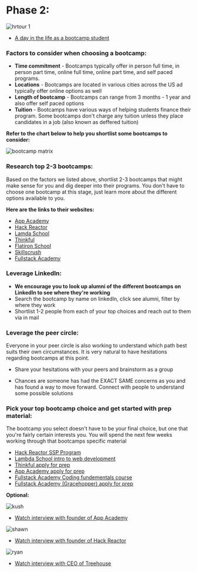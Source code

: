 # Phase 2:



![hrtour 1](https://user-images.githubusercontent.com/25531425/45191491-6045e800-b1f8-11e8-8f17-45f4fc82d19c.jpg)


* [A day in the life as a bootcamp student](https://www.youtube.com/watch?v=AvASMtTfR-8)

### Factors to consider when choosing a bootcamp:

  *   **Time commitment** - Bootcamps typically offer in person full time, in person part time, online full time, online part time, and self paced programs.
  * **Locations** - Bootcamps are located in various cities across the US ad typically offer online options as well
  * **Length of bootcamp** - Bootcamps can range from 3 months - 1 year and also offer self paced options
  * **Tuition** - Bootcamps have various ways of helping students finance their program. Some bootcamps don't charge any tuition unless they place candidates in a job (also known as deffered tuition)

**Refer to the chart below to help you shortlist some bootcamps to consider:**

![bootcamp matrix](https://user-images.githubusercontent.com/25531425/45193068-24fbe700-b201-11e8-99de-a16c6683bef8.jpg)


### Research top 2-3 bootcamps:

Based on the factors we listed above, shortlist 2-3 bootcamps that might make sense for you and dig deeper into their programs. You don't have to choose one bootcamp at this stage, just learn more about the different options available to you.

**Here are the links to their websites:**

* [App Academy](https://www.appacademy.io/)
* [Hack Reactor](https://www.hackreactor.com/)
* [Lamda School](https://lambdaschool.com/)
* [Thinkful](https://www.thinkful.com)
* [Flatiron School](https://flatironschool.com/)
* [Skillscrush](https://skillcrush.com/)
* [Fullstack Academy](https://www.fullstackacademy.com/)


### Leverage LinkedIn:

* **We encourage you to look up alumni of the different bootcamps on LinkedIn to see where they're working**
 * Search the bootcamp by name on linkedIn, click see alumni, filter by where they work
 * Shortlist 1-2 people from each of your top choices and reach out to them via in mail


### Leverage the peer circle:

Everyone in your peer circle is also working to understand which path best suits their own circumstances. It is very natural to have hesitations regarding bootcamps at this point.

* Share your hesitations with your peers and brainstorm as a group

* Chances are someone has had the EXACT SAME concerns as you and has found a way to move forward. Connect with people to understand some possible solutions

### Pick your top bootcamp choice and get started with prep material:

The bootcamp you select doesn't have to be your final choice, but one that you're fairly certain interests you. You will spend the next few weeks working through that bootcamps specific material

* [Hack Reactor SSP Program](http://smarturl.it/Hack-Reactor-prep)
* [Lambda School intro to web development](http://smarturl.it/Lambda-School-prep)
* [Thinkful apply for prep](http://smarturl.it/Thinkful)
* [App Academy apply for prep](https://www.appacademy.io)
* [Fullstack Academy Coding fundementals course](http://smarturl.it/Fullstack-Academy)
* [Fullstack Academy (Gracehopper) apply for prep](http://smarturl.it/Fullstack-gracehoppe)

**Optional:**

![kush](https://user-images.githubusercontent.com/25531425/45231941-a778bb00-b282-11e8-9108-8cf9c4710cb9.jpg)

* [Watch interview with founder of App Academy](https://breakingintostartups.com/kush-patel-founder-of-app-academy/)

![shawn](https://user-images.githubusercontent.com/25531425/45232030-ec9ced00-b282-11e8-8893-76cda2929afe.jpg)

* [Watch interview with founder of Hack Reactor](https://breakingintostartups.com/shawn-drost-founder-hack-reactor/)

![ryan](https://user-images.githubusercontent.com/25531425/45232126-338ae280-b283-11e8-9967-4e7fd9a0c0bb.jpg)

* [Watch interview with CEO of Treehouse](https://breakingintostartups.com/ryan-carson-ceo-treehouse/)
